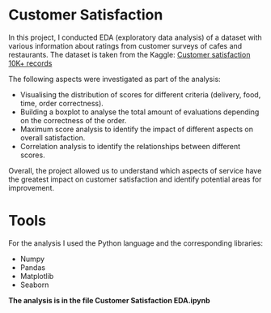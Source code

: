 # Customer Satisfaction
In this project, I conducted EDA (exploratory data analysis) of a dataset with various information about ratings from customer surveys of cafes and restaurants. The dataset is taken from the Kaggle: [Customer satisfaction 10K+ records](https://www.kaggle.com/datasets/ahmedaliraja/customer-satisfaction-10k/data)

The following aspects were investigated as part of the analysis:
* Visualising the distribution of scores for different criteria (delivery, food, time, order correctness).
* Building a boxplot to analyse the total amount of evaluations depending on the correctness of the order.
* Maximum score analysis to identify the impact of different aspects on overall satisfaction. 
* Correlation analysis to identify the relationships between different scores.

Overall, the project allowed us to understand which aspects of service have the greatest impact on customer satisfaction and identify potential areas for improvement.
# Tools
For the analysis I used the Python language and the corresponding libraries:
* Numpy
* Pandas
* Matplotlib
* Seaborn


**The analysis is in the file Customer Satisfaction EDA.ipynb**
